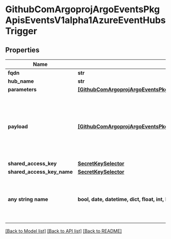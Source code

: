 # GithubComArgoprojArgoEventsPkgApisEventsV1alpha1AzureEventHubsTrigger


## Properties
Name | Type | Description | Notes
------------ | ------------- | ------------- | -------------
**fqdn** | **str** |  | [optional] 
**hub_name** | **str** |  | [optional] 
**parameters** | [**[GithubComArgoprojArgoEventsPkgApisEventsV1alpha1TriggerParameter]**](GithubComArgoprojArgoEventsPkgApisEventsV1alpha1TriggerParameter.md) |  | [optional] 
**payload** | [**[GithubComArgoprojArgoEventsPkgApisEventsV1alpha1TriggerParameter]**](GithubComArgoprojArgoEventsPkgApisEventsV1alpha1TriggerParameter.md) | Payload is the list of key-value extracted from an event payload to construct the request payload. | [optional] 
**shared_access_key** | [**SecretKeySelector**](SecretKeySelector.md) |  | [optional] 
**shared_access_key_name** | [**SecretKeySelector**](SecretKeySelector.md) |  | [optional] 
**any string name** | **bool, date, datetime, dict, float, int, list, str, none_type** | any string name can be used but the value must be the correct type | [optional]

[[Back to Model list]](../README.md#documentation-for-models) [[Back to API list]](../README.md#documentation-for-api-endpoints) [[Back to README]](../README.md)


